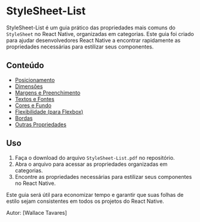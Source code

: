 # StyleSheet-List


StyleSheet-List é um guia prático das propriedades mais comuns do `StyleSheet` no React Native, organizadas em categorias. Este guia foi criado para ajudar desenvolvedores React Native a encontrar rapidamente as propriedades necessárias para estilizar seus componentes.

## Conteúdo

- [Posicionamento](https://github.com/Wfelipetm/StyleSheet-List/blob/main/StyleSheet-List.pdf)
- [Dimensões](#dimensões)
- [Margens e Preenchimento](#margens-e-preenchimento)
- [Textos e Fontes](#textos-e-fontes)
- [Cores e Fundo](#cores-e-fundo)
- [Flexibilidade (para Flexbox)](#flexibilidade-para-flexbox)
- [Bordas](#bordas)
- [Outras Propriedades](#outras-propriedades)

## Uso

1. Faça o download do arquivo `StyleSheet-List.pdf` no repositório.
2. Abra o arquivo para acessar as propriedades organizadas em categorias.
3. Encontre as propriedades necessárias para estilizar seus componentes no React Native.

Este guia será útil para economizar tempo e garantir que suas folhas de estilo sejam consistentes em todos os projetos do React Native. 

Autor: [Wallace Tavares]



